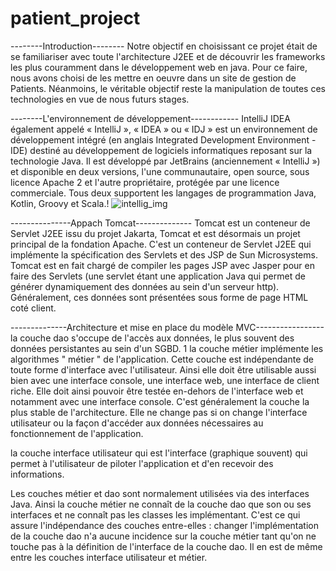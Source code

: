 # patient_project
--------Introduction--------
Notre objectif en choisissant ce projet était de se familiariser avec toute l'architecture J2EE et de découvrir les frameworks
les plus couramment dans le développement web en java. Pour ce faire, nous avons choisi de les mettre en oeuvre dans un site de gestion de Patients. 
Néanmoins, le véritable objectif reste la manipulation de toutes ces technologies en vue de nous futurs stages.

--------L'environnement de développement------------
IntelliJ IDEA également appelé « IntelliJ », « IDEA » ou « IDJ » est un environnement de développement intégré (en anglais Integrated Development Environment - IDE)
destiné au développement de logiciels informatiques reposant sur la technologie Java. Il est développé par JetBrains (anciennement « IntelliJ ») et disponible 
en deux versions, l'une communautaire, open source,
sous licence Apache 2 et l'autre propriétaire, protégée par une licence commerciale. Tous deux supportent les langages de programmation Java, 
Kotlin, Groovy et Scala.!
![intellig_img](https://user-images.githubusercontent.com/89554025/165275257-4daa77ea-d709-4cf6-bafd-e9844edfaf76.png)

---------------Appach Tomcat--------------
Tomcat est un conteneur de Servlet J2EE issu du projet Jakarta, Tomcat et est désormais un projet principal de la fondation Apache. C'est un conteneur de Servlet
J2EE qui implémente la spécification des Servlets et des JSP de Sun Microsystems. Tomcat est en fait chargé de compiler les pages JSP avec Jasper pour 
en faire des Servlets (une servlet étant une application 
Java qui permet de générer dynamiquement des données au sein d'un serveur http). Généralement, ces données sont présentées sous forme de page HTML coté client.

--------------Architecture et mise en place du modèle MVC-----------------
la couche dao s'occupe de l'accès aux données, le plus souvent des données persistantes au sein d'un SGBD.
1 la couche métier implémente les algorithmes " métier " de l'application. Cette couche est indépendante de toute forme d'interface avec l'utilisateur.
Ainsi elle doit être utilisable aussi bien avec une interface console, une interface web, une interface de client riche. Elle doit ainsi pouvoir être testée
en-dehors de l'interface web et notamment avec une interface console. C'est généralement la couche la plus stable 
de l'architecture. Elle ne change pas si on change l'interface utilisateur ou la façon d'accéder aux données nécessaires au fonctionnement de l'application.

la couche interface utilisateur qui est l'interface (graphique souvent) qui permet à l'utilisateur de piloter l'application et d'en recevoir des informations.

Les couches métier et dao sont normalement utilisées via des interfaces Java. Ainsi la couche métier ne connaît de la couche dao que son ou ses interfaces 
et ne connaît pas les classes les implémentant. C'est ce qui assure l'indépendance des couches entre-elles : changer l'implémentation de la couche dao n'a aucune 
incidence sur
la couche métier tant qu'on ne touche pas à la définition de l'interface de la couche dao. Il en est de même entre les couches interface utilisateur et métier.
